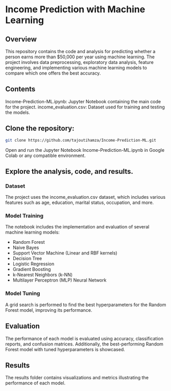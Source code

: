 # Income Prediction with Machine Learning
## Overview
This repository contains the code and analysis for predicting whether a person earns more than $50,000 per year using machine learning. The project involves data preprocessing, exploratory data analysis, feature engineering, and implementing various machine learning models to compare which one offers the best accuracy.

## Contents
Income-Prediction-ML.ipynb: Jupyter Notebook containing the main code for the project.
income_evaluation.csv: Dataset used for training and testing the models.

## Clone the repository:

``` bash
git clone https://github.com/tajoutihamza/Income-Prediction-ML.git
```
Open and run the Jupyter Notebook Income-Prediction-ML.ipynb in Google Colab or any compatible environment.

## Explore the analysis, code, and results.

### Dataset
The project uses the income_evaluation.csv dataset, which includes various features such as age, education, marital status, occupation, and more.

### Model Training
The notebook includes the implementation and evaluation of several machine learning models:

* Random Forest
* Naive Bayes
* Support Vector Machine (Linear and RBF kernels)
* Decision Tree
* Logistic Regression
* Gradient Boosting
* k-Nearest Neighbors (k-NN)
* Multilayer Perceptron (MLP) Neural Network
### Model Tuning
A grid search is performed to find the best hyperparameters for the Random Forest model, improving its performance.

## Evaluation
The performance of each model is evaluated using accuracy, classification reports, and confusion matrices. Additionally, the best-performing Random Forest model with tuned hyperparameters is showcased.
## Results
The results folder contains visualizations and metrics illustrating the performance of each model.
